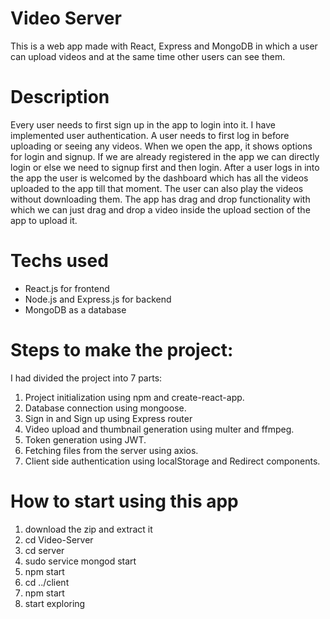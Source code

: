 # Video Server

This is a web app made with React, Express and MongoDB in which a user can upload videos and at the same time other users can see them.

# Description

Every user needs to first sign up in the app to login into it. I have implemented user authentication. A user needs to first log in before uploading or seeing any videos. When we open the app, it shows options for login and signup. If we are already registered in the app we can directly login or else we need to signup first and then login. After a user logs in into the app the user is welcomed by the dashboard which has all the videos uploaded to the app till that moment. The user can also play the videos without downloading them. The app has drag and drop functionality with which we can just drag and drop a video inside the upload section of the app to upload it.

# Techs used

* React.js for frontend
* Node.js and Express.js for backend
* MongoDB as a database

# Steps to make the project:

I had divided the project into 7 parts:

1. Project initialization using npm and create-react-app.
2. Database connection using mongoose.
3. Sign in and Sign up using Express router
4. Video upload and thumbnail generation using multer and ffmpeg.
5. Token generation using JWT.
6. Fetching files from the server using axios.
7. Client side authentication using localStorage and Redirect components.

# How to start using this app

1. download the zip and extract it
2. cd Video-Server
3. cd server
4. sudo service mongod start
5. npm start
6. cd ../client
7. npm start
8. start exploring
